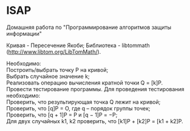 # ISAP
Домашняя работа по "Программирование алгоритмов защиты информации"

Кривая - Пересечение Якоби;  Библиотека - libtommath (http://www.libtom.org/LibTomMath/).

Необходимо:   
  Построить/выбрать точку P на кривой;   
  Выбрать случайное значение k;   
  Реализовать операцию вычисления кратной точки Q = [k]P.   
Провести тестирование программы. Для проведения тестирования необходимо:   
  Проверить, что результирующая точка Q лежит на кривой;  
  Проверить, что [q]P = O, где q – порядок группы точек;  
  Проверить, что [q + 1]P = P и [q − 1]P = −P;  
  Для двух случайных k1, k2 проверить, что [k1]P + [k2]P = [k1 + k2]P.
